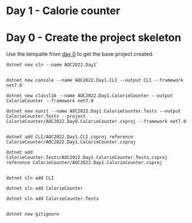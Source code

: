 # Day 1 - Calorie counter

# Day 0 - Create the project skeleton

Use the tempalte from [day 0](../day0/README.md) to get the base project created.


```
dotnet new sln --name AOC2022.Day1`


dotnet new console --name AOC2022.Day1.CLI --output CLI --framework net7.0

dotnet new classlib --name AOC2022.Day1.CalorieCounter --output CalorieCounter --framework net7.0

dotnet new xunit --name AOC2022.Day1.CalorieCounter.Tests --output CalorieCounter.Tests --project CalorieCounter/AOC2022.Day0.CalorieCounter.csproj --framework net7.0


dotnet add CLI/AOC2022.Day1.CLI.csproj reference CalorieCounter/AOC2022.Day1.CalorieCounter.csproj

dotnet add CalorieCounter.Tests/AOC2022.Day1.CalorieCounter.Tests.csproj reference CalorieCounter/AOC2022.Day1.CalorieCounter.csproj


dotnet sln add CLI

dotnet sln add CalorieCounter

dotnet sln add CalorieCounter.Tests


dotnet new gitignore
```






